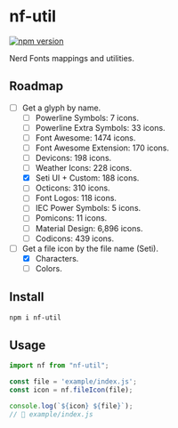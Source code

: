 # nf-util

[![npm version](https://badge.fury.io/js/nf-util.svg)](https://www.npmjs.com/package/nf-util)

Nerd Fonts mappings and utilities.

## Roadmap

 - [ ] Get a glyph by name.
    - [ ] Powerline Symbols: 7 icons.
    - [ ] Powerline Extra Symbols: 33 icons.
    - [ ] Font Awesome: 1474 icons.
    - [ ] Font Awesome Extension: 170 icons.
    - [ ] Devicons: 198 icons.
    - [ ] Weather Icons: 228 icons.
    - [x] Seti UI + Custom: 188 icons.
    - [ ] Octicons: 310 icons.
    - [ ] Font Logos: 118 icons.
    - [ ] IEC Power Symbols: 5 icons.
    - [ ] Pomicons: 11 icons.
    - [ ] Material Design: 6,896 icons.
    - [ ] Codicons: 439 icons.
 - [ ] Get a file icon by the file name (Seti).
     - [x] Characters.
     - [ ] Colors.

## Install

```bash
npm i nf-util
```

## Usage

```js
import nf from "nf-util";

const file = 'example/index.js';
const icon = nf.fileIcon(file);

console.log(`${icon} ${file}`);
//  example/index.js
```